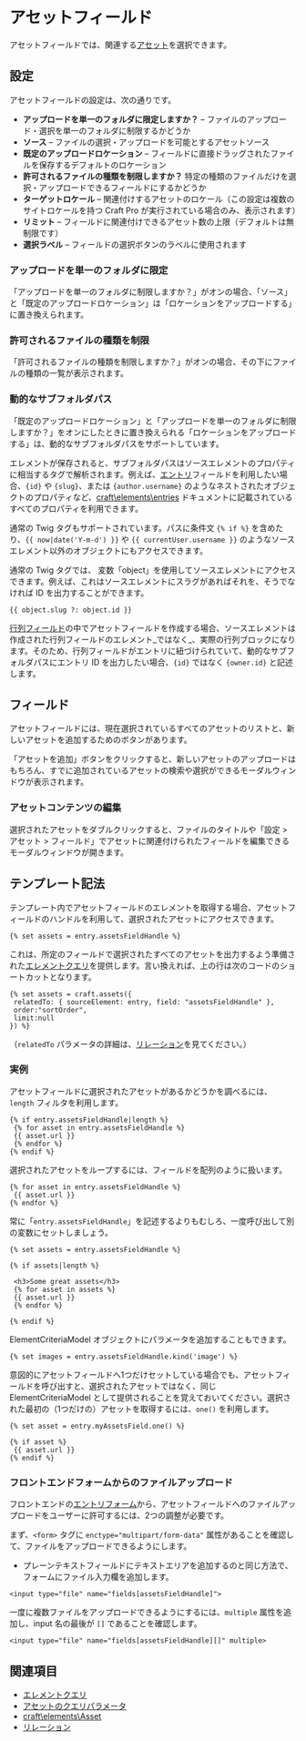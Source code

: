 アセットフィールド
=============

アセットフィールドでは、関連する[アセット](assets.md)を選択できます。

## 設定

アセットフィールドの設定は、次の通りです。

* **アップロードを単一のフォルダに限定しますか？** – ファイルのアップロード・選択を単一のフォルダに制限するかどうか
* **ソース** – ファイルの選択・アップロードを可能とするアセットソース
* **既定のアップロードロケーション** – フィールドに直接ドラッグされたファイルを保存するデフォルトのロケーション
* **許可されるファイルの種類を制限しますか？** 特定の種類のファイルだけを選択・アップロードできるフィールドにするかどうか
* **ターゲットロケール** – 関連付けするアセットのロケール（この設定は複数のサイトロケールを持つ Craft Pro が実行されている場合のみ、表示されます）
* **リミット** – フィールドに関連付けできるアセット数の上限（デフォルトは無制限です）
* **選択ラベル** – フィールドの選択ボタンのラベルに使用されます

### アップロードを単一のフォルダに限定

「アップロードを単一のフォルダに制限しますか？」がオンの場合、「ソース」と「既定のアップロードロケーション」は「ロケーションをアップロードする」に置き換えられます。

### 許可されるファイルの種類を制限

「許可されるファイルの種類を制限しますか？」がオンの場合、その下にファイルの種類の一覧が表示されます。

### 動的なサブフォルダパス

「既定のアップロードロケーション」と「アップロードを単一のフォルダに制限しますか？」をオンにしたときに置き換えられる「ロケーションをアップロードする」は、動的なサブフォルダパスをサポートしています。

エレメントが保存されると、サブフォルダパスはソースエレメントのプロパティに相当するタグで解析されます。例えば、[エントリ](sections-and-entries.md)フィールドを利用したい場合、`{id}` や `{slug}`、または `{author.username}` のようなネストされたオブジェクトのプロパティなど、[craft\elements\entries](https://docs.craftcms.com/api/v3/craft-elements-entry.html) ドキュメントに記載されているすべてのプロパティを利用できます。

通常の Twig タグもサポートされています。パスに条件文 `{% if %}` を含めたり、`{{ now|date('Y-m-d') }}` や `{{ currentUser.username }}` のようなソースエレメント以外のオブジェクトにもアクセスできます。

通常の Twig タグでは、 変数「object」を使用してソースエレメントにアクセスできます。例えば、これはソースエレメントにスラグがあればそれを、そうでなければ ID を出力することができます。

```twig
{{ object.slug ?: object.id }}
```

[行列フィールド](matrix-fields.md)の中でアセットフィールドを作成する場合、ソースエレメントは作成された行列フィールドのエレメント_ではなく_、実際の行列ブロックになります。そのため、行列フィールドがエントリに紐づけられていて、動的なサブフォルダパスにエントリ ID を出力したい場合、`{id}` ではなく `{owner.id}` と記述します。

## フィールド

アセットフィールドには、現在選択されているすべてのアセットのリストと、新しいアセットを追加するためのボタンがあります。

「アセットを追加」ボタンをクリックすると、新しいアセットのアップロードはもちろん、すでに追加されているアセットの検索や選択ができるモーダルウィンドウが表示されます。

### アセットコンテンツの編集

選択されたアセットをダブルクリックすると、ファイルのタイトルや「設定 > アセット > フィールド」でアセットに関連付けられたフィールドを編集できるモーダルウィンドウが開きます。

## テンプレート記法

テンプレート内でアセットフィールドのエレメントを取得する場合、アセットフィールドのハンドルを利用して、選択されたアセットにアクセスできます。

```twig
{% set assets = entry.assetsFieldHandle %}
```

これは、所定のフィールドで選択されたすべてのアセットを出力するよう準備された[エレメントクエリ](element-queries.md)を提供します。言い換えれば、上の行は次のコードのショートカットとなります。

```twig
{% set assets = craft.assets({
 relatedTo: { sourceElement: entry, field: "assetsFieldHandle" },
 order:"sortOrder",
 limit:null
}) %}
```

（`relatedTo` パラメータの詳細は、[リレーション](relations.md)を見てください。）

### 実例

アセットフィールドに選択されたアセットがあるかどうかを調べるには、`length` フィルタを利用します。

```twig
{% if entry.assetsFieldHandle|length %}
 {% for asset in entry.assetsFieldHandle %}
 {{ asset.url }}
 {% endfor %}
{% endif %}
```

選択されたアセットをループするには、フィールドを配列のように扱います。

```twig
{% for asset in entry.assetsFieldHandle %}
 {{ asset.url }}
{% endfor %}
```

常に「`entry.assetsFieldHandle`」を記述するよりもむしろ、一度呼び出して別の変数にセットしましょう。

```twig
{% set assets = entry.assetsFieldHandle %}

{% if assets|length %}

 <h3>Some great assets</h3>
 {% for asset in assets %}
 {{ asset.url }}
 {% endfor %}

{% endif %}
```

ElementCriteriaModel オブジェクトにパラメータを追加することもできます。

```twig
{% set images = entry.assetsFieldHandle.kind('image') %}
```

意図的にアセットフィールドへ1つだけセットしている場合でも、アセットフィールドを呼び出すと、選択されたアセットではなく、同じ ElementCriteriaModel として提供されることを覚えておいてください。選択された最初の（1つだけの）アセットを取得するには、`one()` を利用します。

```twig
{% set asset = entry.myAssetsField.one() %}

{% if asset %}
 {{ asset.url }}
{% endif %}
```

### フロントエンドフォームからのファイルアップロード

フロントエンドの[エントリフォーム](templating/examples/entry-form.md)から、アセットフィールドへのファイルアップロードをユーザーに許可するには、2つの調整が必要です。

まず、`<form>` タグに `enctype="multipart/form-data"` 属性があることを確認して、ファイルをアップロードできるようにします。

* プレーンテキストフィールドにテキストエリアを追加するのと同じ方法で、フォームにファイル入力欄を追加します。

```markup
<input type="file" name="fields[assetsFieldHandle]">
```

一度に複数ファイルをアップロードできるようにするには、`multiple` 属性を追加し、input 名の最後が `[]` であることを確認します。

```markup
<input type="file" name="fields[assetsFieldHandle][]" multiple>
```

## 関連項目

* [エレメントクエリ](element-queries.md)
* [アセットのクエリパラメータ](element-query-params/asset-query-params.md)
* [craft\elements\Asset](https://docs.craftcms.com/api/v3/craft-elements-asset.html)
* [リレーション](relations.md)

